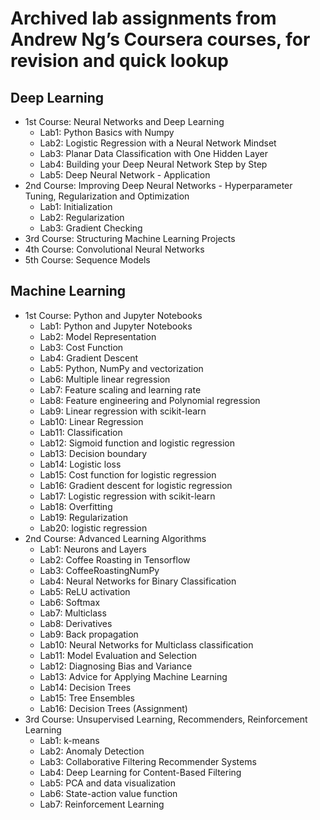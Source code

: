 # Archived lab assignments from Andrew Ng’s Coursera courses, for revision and quick lookup

## Deep Learning
  - 1st Course: Neural Networks and Deep Learning
    - Lab1: Python Basics with Numpy
    - Lab2: Logistic Regression with a Neural Network Mindset
    - Lab3: Planar Data Classification with One Hidden Layer
    - Lab4: Building your Deep Neural Network Step by Step
    - Lab5: Deep Neural Network - Application
  - 2nd Course: Improving Deep Neural Networks - Hyperparameter Tuning, Regularization and Optimization
    - Lab1: Initialization
    - Lab2: Regularization
    - Lab3: Gradient Checking
  - 3rd Course: Structuring Machine Learning Projects
  - 4th Course: Convolutional Neural Networks
  - 5th Course: Sequence Models

## Machine Learning
  - 1st Course: Python and Jupyter Notebooks
    - Lab1: Python and Jupyter Notebooks
    - Lab2: Model Representation
    - Lab3: Cost Function
    - Lab4: Gradient Descent
    - Lab5: Python, NumPy and vectorization
    - Lab6: Multiple linear regression
    - Lab7: Feature scaling and learning rate
    - Lab8: Feature engineering and Polynomial regression
    - Lab9: Linear regression with scikit-learn
    - Lab10: Linear Regression
    - Lab11: Classification
    - Lab12: Sigmoid function and logistic regression
    - Lab13: Decision boundary
    - Lab14: Logistic loss
    - Lab15: Cost function for logistic regression
    - Lab16: Gradient descent for logistic regression
    - Lab17: Logistic regression with scikit-learn
    - Lab18: Overfitting
    - Lab19: Regularization
    - Lab20: logistic regression
  - 2nd Course: Advanced Learning Algorithms
    - Lab1: Neurons and Layers
    - Lab2: Coffee Roasting in Tensorflow
    - Lab3: CoffeeRoastingNumPy
    - Lab4: Neural Networks for Binary Classification
    - Lab5: ReLU activation
    - Lab6: Softmax
    - Lab7: Multiclass
    - Lab8: Derivatives
    - Lab9: Back propagation
    - Lab10: Neural Networks for Multiclass classification
    - Lab11: Model Evaluation and Selection
    - Lab12: Diagnosing Bias and Variance
    - Lab13: Advice for Applying Machine Learning
    - Lab14: Decision Trees
    - Lab15: Tree Ensembles
    - Lab16: Decision Trees (Assignment)
  - 3rd Course: Unsupervised Learning, Recommenders, Reinforcement Learning
    - Lab1: k-means
    - Lab2: Anomaly Detection
    - Lab3: Collaborative Filtering Recommender Systems
    - Lab4: Deep Learning for Content-Based Filtering
    - Lab5: PCA and data visualization
    - Lab6: State-action value function
    - Lab7: Reinforcement Learning
